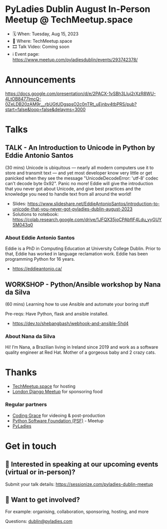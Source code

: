 # PyLadies Dublin August In-Person Meetup @ TechMeetup.space

* 🗓 When: Tuesday, Aug 15, 2023
* 📍 Where: TechMeetup.space
* 🎞 Talk Video: Coming soon
* ℹ️ Event page: https://www.meetup.com/pyladiesdublin/events/293742378/

  
# Announcements
https://docs.google.com/presentation/d/e/2PACX-1vSBh3LIuj2rXzR8WU-4LtOB8477lmcQ-0ZeLDB20zAM9r__rbUGtUDgspsO2c0nTRt_uEjnbv4tbPRS/pub?start=false&loop=false&delayms=3000

# Talks
## TALK - An Introduction to Unicode in Python by Eddie Antonio Santos
(30 mins) Unicode is ubiquitous — nearly all modern computers use it to store and transmit text — and yet most developer know very little or get panicked when they see the message "UnicodeDecodeError: 'utf-8' codec can't decode byte 0x92". Panic no more! Eddie will give the introduction that you never got about Unicode, and give best practices and the knowledge you need to handle text from all around the world!

* Slides: https://www.slideshare.net/EddieAntonioSantos/introduction-to-unicode-that-you-never-got-pyladies-dublin-august-2023
* Solutions to notebook: https://colab.research.google.com/drive/1JFQX35joCPAbfIF4Ldu_yyGUYSM043q0

### About Eddie Antonio Santos
Eddie is a PhD in Computing Education at University College Dublin. Prior to that, Eddie has worked in language reclamation work. Eddie has been programming Python for 16 years.
* https://eddieantonio.ca/

## WORKSHOP - Python/Ansible workshop by Nana da Silva
(60 mins) Learning how to use Ansible and automate your boring stuff

Pre-reqs: Have Python, flask and ansible installed.

* https://dev.to/shebangbash/webhook-and-ansible-5hd4

### About Nana da Silva
Hi! I’m Nana, a Brazilian living in Ireland since 2019 and work as a software quality engineer at Red Hat. Mother of a gorgeous baby and 2 crazy cats.

# Thanks 
* [TechMeetup.space]([url](https://techmeetup.space/)) for hosting
* [London Django Meetup](https://www.meetup.com/londondjango/) for sponsoring food

### Regular partners
* [Coding Grace](https://codinggrace.com) for videoing & post-production
* [Python Software Foundation (PSF)](https://www.python.org/psf-landing/) - Meetup
* [PyLadies](https://pyladies.com/)

# Get in touch
## 🎤 Interested in speaking at our upcoming events (virtual or in-person)?
Submit your talk details: https://sessionize.com/pyladies-dublin-meetup

## 💖 Want to get involved?
For example: organising, collaboration, sponsoring, hosting, and more

Questions: dublin@pyladies.com
